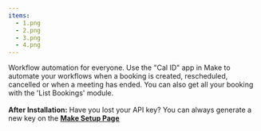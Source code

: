 ```yaml
---
items:
  - 1.png
  - 2.png
  - 3.png
  - 4.png
---
```


Workflow automation for everyone. Use the "Cal ID" app in Make to automate your workflows when a booking is created, rescheduled, cancelled or when a meeting has ended. You can also get all your booking with the 'List Bookings' module.<br /><br />**After Installation:** Have you lost your API key? You can always generate a new key on the <a href="/apps/make/setup">**<ins>Make Setup Page</ins>**</a>
